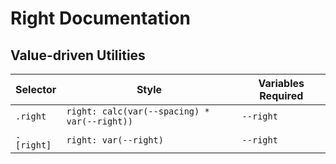 # Right Documentation

## Value-driven Utilities

| Selector   | Style                                        | Variables Required |
| ---------- | -------------------------------------------- | ------------------ |
| `.right`   | `right: calc(var(--spacing) * var(--right))` | `--right`          |
| `.[right]` | `right: var(--right)`                        | `--right`          |
